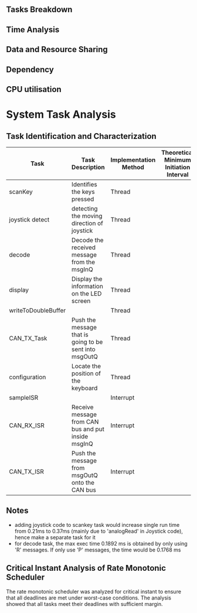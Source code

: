 ## Tasks Breakdown
<!-- 16. An identification of all the tasks that are performed by the system with their method of implementation, thread or interrupt -->

## Time Analysis
<!-- 17. A characterisation of each task with its theoretical minimum initiation interval and measured maximum execution time
18. A critical instant analysis of the rate monotonic scheduler, showing that all deadlines are met under worst-case conditions  -->

## Data and Resource Sharing
<!-- 20. An identification of all the shared data structures and the methods used to guarantee safe accessand synchronisation -->

## Dependency
<!-- 21. An analysis of inter-task blocking dependencies that shows any possibility of deadlock -->

## CPU utilisation
<!-- 19. A quantification of total CPU utilisation  -->


# System Task Analysis

## Task Identification and Characterization

| Task | Task Description | Implementation Method | Theoretical Minimum Initiation Interval | Measured Maximum Execution Time |
| -----| -----------------|-----------------------|---------------------------------------- | ------------------------------- |
| scanKey | Identifies the keys pressed | Thread  | | 0.21 ms|
| joystick detect | detecting the moving direction of joystick | Thread | | 0.16 ms |
| decode | Decode the received message from the msgInQ | Thread  | | 0.1892 ms |
| display | Display the information on the LED screen | Thread  | | 18.01 ms |
| writeToDoubleBuffer | | Thread  | | |
| CAN_TX_Task | Push the message that is going to be sent into msgOutQ| Thread | | |    
| configuration  | Locate the position of the keyboard | Thread | | |
| sampleISR | | Interrupt |||
| CAN_RX_ISR | Receive message from CAN bus and put inside msgInQ| Interrupt |||
| CAN_TX_ISR | Push the message from msgOutQ onto the CAN bus| Interrupt |||


## Notes
- adding joystick code to scankey task would increase single run time from 0.21ms to 0.37ms (mainly due to 'analogRead' in Joystick code), hence make a separate task for it
- for decode task, the max exec time 0.1892 ms is obtained by only using 'R' messages. If only use 'P' messages, the time would be 0.1768 ms



## Critical Instant Analysis of Rate Monotonic Scheduler

The rate monotonic scheduler was analyzed for critical instant to ensure that all deadlines are met under worst-case conditions. The analysis showed that all tasks meet their deadlines with sufficient margin.

